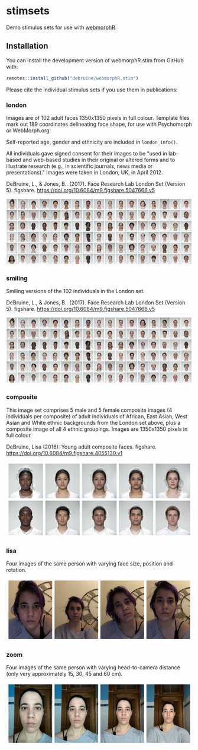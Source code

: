 # stimsets

<!-- badges: start -->
<!-- badges: end -->

Demo stimulus sets for use with [webmorphR](https://debruine.github.io/webmorphR).

## Installation

You can install the development version of webmorphR.stim from GitHub with:

``` r
remotes::install_github("debruine/webmorphR.stim")
```

Please cite the individual stimulus sets if you use them in publications:

### london

Images are of 102 adult faces 1350x1350 pixels in full colour. Template files mark out 189 coordinates delineating face shape, for use with Psychomorph or WebMorph.org.

Self-reported age, gender and ethnicity are included in `london_info()`.

All individuals gave signed consent for their images to be "used in lab-based and web-based studies in their original or altered forms and to illustrate research (e.g., in scientific journals, news media or presentations)." Images were taken in London, UK, in April 2012.
    
DeBruine, L., & Jones, B.. (2017). Face Research Lab London Set (Version 5). figshare. <https://doi.org/10.6084/m9.figshare.5047666.v5>

![](man/figures/london.jpg)

### smiling

Smiling versions of the 102 individuals in the London set.
    
DeBruine, L., & Jones, B.. (2017). Face Research Lab London Set (Version 5). figshare. <https://doi.org/10.6084/m9.figshare.5047666.v5>

![](man/figures/smiling.jpg)


### composite

This image set comprises 5 male and 5 female composite images (4 individuals per composite) of adult individuals of African, East Asian, West Asian and White ethnic backgrounds from the London set above, plus a composite image of all 4 ethnic groupings. Images are 1350x1350 pixels in full colour.

DeBruine, Lisa (2016): Young adult composite faces. figshare. <https://doi.org/10.6084/m9.figshare.4055130.v1>

![](man/figures/composite.jpg)

### lisa

Four images of the same person with varying face size, position and rotation.

![](man/figures/lisa.jpg)

### zoom

Four images of the same person with varying head-to-camera distance (only very approximately 15, 30, 45 and 60 cm).

![](man/figures/zoom.jpg)


